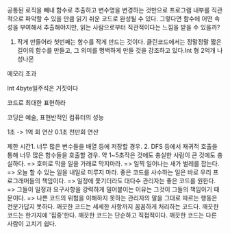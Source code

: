 공통된 로직을 빼내 함수로 추출하고 변수명을 변경하는 것만으로 프로그램 내부를 직관적으로 파악할 수 있을 만큼 읽기 쉬운 코드로 완성될 수 있다. 그렇다면 함수에 어떤 속성을 부여해서 추출해야지만, 읽는 사람으로부터 직관적이다는 느낌을 받을 수 있을까?


1. 작게 만들어라
첫번째는 함수를 작게 만드는 것이다. 클린코드에서는 정말정말 짧은 길이의 함수를 만들고, 그 의미를 명백하게 만들 것을 강조하고 있다.Int 형 2억개 나성나몬

메모리 초과

Int 4byte일주석은 거짓이다

코드로 최대한 표현하라

코딩은 예술, 표현반적인
컴퓨터의 성능

1초 -> 1억 회 연산
0.1초 천만회 연산

제한 시간1.  너무 많은 변수들을 배열 등에 저장할 경우.
2. DFS 등에서 재귀적 호출을 통해 너무 많은 함수들을 호출할 경우. 약 1~5초작은 것에도 충실한 사람이 큰 것에도 충실하다.
=> 호미로 막을 일을 가래로 막지마라.
=> 일찍 일어나는 새가 벌레를 잡는다.
=> 오늘 할 수 있는 일을 내일로 미루지 마라.
좋은 코드를 사수하는 일은 바로 우리 프로그래머들의 책임이다.
=> 일정에 쫓기더라도 대다수 관리자는 좋은 코드를 원한다.
=> 그들이 일정과 요구사항을 강력하게 밀어붙이는 이유는 그것이 그들의 책임이기 때문이다.
=> 나쁜 코드의 위험을 이해하지 못하는 관리자의 말을 그대로 따르는 행동은 전문가답지 못하다.
깨끗한 코드는 세세한 사항까지 꼼꼼하게 처리하는 코드다.
깨끗한 코드는 한가지에 '집중'한다.
깨끗한 코드는 단순하고 직접적이다.
깨끗한 코드는 다른 사람이 고치기 쉽다.
